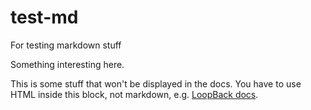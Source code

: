 # test-md
For testing markdown stuff

Something interesting here.

<div class="gh-only">
This is some stuff that won't be displayed in the docs.
You have to use HTML inside this block, not markdown, e.g. 
<a href="http://loopback.io/docs">LoopBack docs</a>.
</div>
